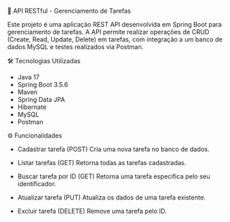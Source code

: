 📌 API RESTful - Gerenciamento de Tarefas

Este projeto é uma aplicação REST API desenvolvida em Spring Boot para gerenciamento de tarefas.
A API permite realizar operações de CRUD (Create, Read, Update, Delete) em tarefas, com integração a um banco de dados MySQL e testes realizados via Postman.

🛠️ Tecnologias Utilizadas

- Java 17  
- Spring Boot 3.5.6  
- Maven  
- Spring Data JPA  
- Hibernate  
- MySQL  
- Postman


⚙️ Funcionalidades

- Cadastrar tarefa (POST)
    Cria uma nova tarefa no banco de dados.

- Listar tarefas (GET)
    Retorna todas as tarefas cadastradas.

- Buscar tarefa por ID (GET)
    Retorna uma tarefa específica pelo seu identificador.

- Atualizar tarefa (PUT)
    Atualiza os dados de uma tarefa existente.

- Excluir tarefa (DELETE)
    Remove uma tarefa pelo ID.
